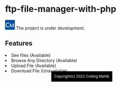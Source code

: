# ftp-file-manager-with-php
<img src="img/coding_mahib_32x32.png">
The project is under development.

## Features
<li>See files (Available)</li>
<li>Browse Any Directory (Available)</li>
<li>Upload File (Available)</li>
<li>Download File (Unavailable)</li>

<center><small style="padding: 10px;background-color: black;color: white">Copyright(c) 2022 Coding Mahib</small></center>
